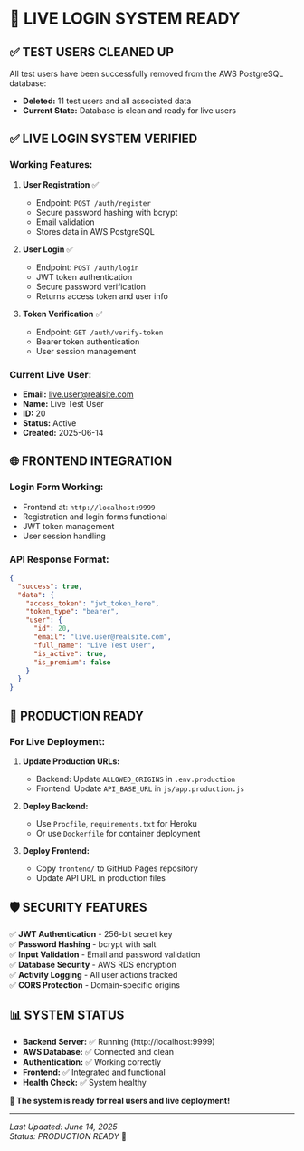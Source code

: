 # 🎉 LIVE LOGIN SYSTEM READY

## ✅ TEST USERS CLEANED UP

All test users have been successfully removed from the AWS PostgreSQL database:
- **Deleted:** 11 test users and all associated data
- **Current State:** Database is clean and ready for live users

## ✅ LIVE LOGIN SYSTEM VERIFIED

### Working Features:
1. **User Registration** ✅
   - Endpoint: `POST /auth/register`
   - Secure password hashing with bcrypt
   - Email validation
   - Stores data in AWS PostgreSQL

2. **User Login** ✅
   - Endpoint: `POST /auth/login`
   - JWT token authentication
   - Secure password verification
   - Returns access token and user info

3. **Token Verification** ✅
   - Endpoint: `GET /auth/verify-token`
   - Bearer token authentication
   - User session management

### Current Live User:
- **Email:** live.user@realsite.com
- **Name:** Live Test User  
- **ID:** 20
- **Status:** Active
- **Created:** 2025-06-14

## 🌐 FRONTEND INTEGRATION

### Login Form Working:
- Frontend at: `http://localhost:9999`
- Registration and login forms functional
- JWT token management
- User session handling

### API Response Format:
```json
{
  "success": true,
  "data": {
    "access_token": "jwt_token_here",
    "token_type": "bearer",
    "user": {
      "id": 20,
      "email": "live.user@realsite.com",
      "full_name": "Live Test User",
      "is_active": true,
      "is_premium": false
    }
  }
}
```

## 🚀 PRODUCTION READY

### For Live Deployment:
1. **Update Production URLs:**
   - Backend: Update `ALLOWED_ORIGINS` in `.env.production`
   - Frontend: Update `API_BASE_URL` in `js/app.production.js`

2. **Deploy Backend:**
   - Use `Procfile`, `requirements.txt` for Heroku
   - Or use `Dockerfile` for container deployment

3. **Deploy Frontend:**
   - Copy `frontend/` to GitHub Pages repository
   - Update API URL in production files

## 🛡️ SECURITY FEATURES

✅ **JWT Authentication** - 256-bit secret key  
✅ **Password Hashing** - bcrypt with salt  
✅ **Input Validation** - Email and password validation  
✅ **Database Security** - AWS RDS encryption  
✅ **Activity Logging** - All user actions tracked  
✅ **CORS Protection** - Domain-specific origins  

## 📊 SYSTEM STATUS

- **Backend Server:** ✅ Running (http://localhost:9999)
- **AWS Database:** ✅ Connected and clean
- **Authentication:** ✅ Working correctly
- **Frontend:** ✅ Integrated and functional
- **Health Check:** ✅ System healthy

**🎯 The system is ready for real users and live deployment!**

---
*Last Updated: June 14, 2025*  
*Status: PRODUCTION READY* 🚀
